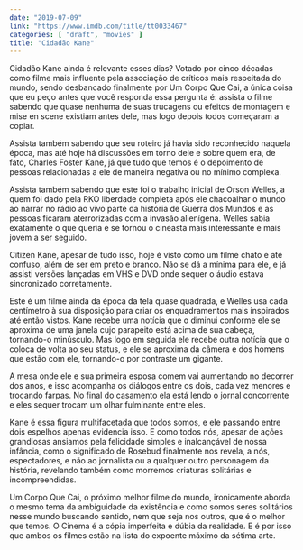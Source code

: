 ```yaml
---
date: "2019-07-09"
link: "https://www.imdb.com/title/tt0033467"
categories: [ "draft", "movies" ]
title: "Cidadão Kane"
---
```

Cidadão Kane ainda é relevante esses dias? Votado por cinco décadas como filme mais influente pela associação de críticos mais respeitada do mundo, sendo desbancado finalmente por Um Corpo Que Cai, a única coisa que eu peço antes que você responda essa pergunta é: assista o filme sabendo que quase nenhuma de suas trucagens ou efeitos de montagem e mise en scene existiam antes dele, mas logo depois todos começaram a copiar.

Assista também sabendo que seu roteiro já havia sido reconhecido naquela época, mas até hoje há discussões em torno dele e sobre quem era, de fato, Charles Foster Kane, já que tudo que temos é o depoimento de pessoas relacionadas a ele de maneira negativa ou no mínimo complexa.

Assista também sabendo que este foi o trabalho inicial de Orson Welles, a quem foi dado pela RKO liberdade completa após ele chacoalhar o mundo ao narrar no rádio ao vivo parte da história de Guerra dos Mundos e as pessoas ficaram aterrorizadas com a invasão alienígena. Welles sabia exatamente o que queria e se tornou o cineasta mais interessante e mais jovem a ser seguido.

Citizen Kane, apesar de tudo isso, hoje é visto como um filme chato e até confuso, além de ser em preto e branco. Não se dá a mínima para ele, e já assisti versões lançadas em VHS e DVD onde sequer o áudio estava sincronizado corretamente.

Este é um filme ainda da época da tela quase quadrada, e Welles usa cada centímetro à sua disposição para criar os enquadramentos mais inspirados até então vistos. Kane recebe uma notícia que o diminui conforme ele se aproxima de uma janela cujo parapeito está acima de sua cabeça, tornando-o minúsculo. Mas logo em seguida ele recebe outra notícia que o coloca de volta ao seu status, e ele se aproxima da câmera e dos homens que estão com ele, tornando-o por contraste um gigante.

A mesa onde ele e sua primeira esposa comem vai aumentando no decorrer dos anos, e isso acompanha os diálogos entre os dois, cada vez menores e trocando farpas. No final do casamento ela está lendo o jornal concorrente e eles sequer trocam um olhar fulminante entre eles.

Kane é essa figura multifacetada que todos somos, e ele passando entre dois espelhos apenas evidencia isso. E como todos nós, apesar de ações grandiosas ansiamos pela felicidade simples e inalcançável de nossa infância, como o significado de Rosebud finalmente nos revela, a nós, espectadores, e não ao jornalista ou a qualquer outro personagem da história, revelando também como morremos criaturas solitárias e incompreendidas.

Um Corpo Que Cai, o próximo melhor filme do mundo, ironicamente aborda o mesmo tema da ambiguidade da existência e como somos seres solitários nesse mundo buscando sentido, nem que seja nos outros, que é o melhor que temos. O Cinema é a cópia imperfeita e dúbia da realidade. E é por isso que ambos os filmes estão na lista do expoente máximo da sétima arte.

